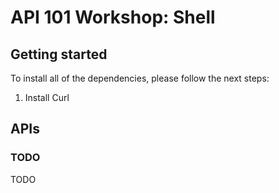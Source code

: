 # API 101 Workshop: Shell

## Getting started

To install all of the dependencies, please follow the next steps:

1. Install Curl

## APIs

### TODO

TODO
